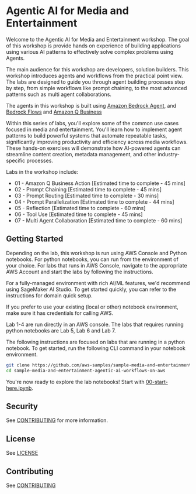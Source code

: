 # Agentic AI for Media and Entertainment

Welcome to the Agentic AI for Media and Entertainment workshop. The goal of this workshop is provide hands on experience of building applications using various AI patterns to effectively solve complex problems using Agents. 

The main audience for this workshop are developers, solution builders. This workshop introduces agents and workflows from the practical point view. The labs are designed to guide you through agent building processes step by step, from simple workflows like prompt chaining, to the most advanced patterns such as multi agent collaborations. 

The agents in this workshop is built using [Amazon Bedrock Agent](https://docs.aws.amazon.com/bedrock/latest/userguide/agents.html), and [Bedrock Flows](https://docs.aws.amazon.com/bedrock/latest/userguide/flows.html) and [Amazon Q Business](https://aws.amazon.com/q/business/)

Within this series of labs, you'll explore some of the common use cases focused in media and entertainment. You'll learn how to implement agent patterns to build powerful systems that automate repeatable tasks, significantly improving productivity and efficiency across media workflows. These hands-on exercises will demonstrate how AI-powered agents can streamline content creation, metadata management, and other industry-specific processes.

Labs in the workshop include:

- 01 - Amazon Q Business Action [Estimated time to complete - 45 mins] 
- 02 - Prompt Chaining [Estimated time to complete - 45 mins]
- 03 - Prompt Routing [Estimated time to complete - 30 mins]
- 04 - Prompt Parallelization [Estimated time to complete - 44 mins]
- 05 - Reflection [Estimated time to complete - 60 mins]
- 06 - Tool Use [Estimated time to complete - 45 mins]
- 07 - Multi Agent Collaboration [Estimated time to complete - 60 mins]

## Getting Started
Depending on the lab, this workshop is run using AWS Console and Python notebooks. For python notebooks, you can run from the environment of your choice. For labs that runs in AWS Console, navigate to the appropriate AWS Account and start the labs by following the instructions.

For a fully-managed environment with rich AI/ML features, we'd recommend using SageMaker AI Studio. To get started quickly, you can refer to the instructions for domain quick setup.

If you prefer to use your existing (local or other) notebook environment, make sure it has credentials for calling AWS.

Lab 1-4 are run directly in an AWS console. The labs that requires running python notebooks are Lab 5, Lab 6 and Lab 7. 

The following instructions are focused on labs that are running in a python notebook.
To get started, run the following CLI command in your notebook environment.

```bash
git clone https://github.com/aws-samples/sample-media-and-entertainment-agentic-ai-workflows-on-aws.git
cd sample-media-and-entertainment-agentic-ai-workflows-on-aws
```

You're now ready to explore the lab notebooks! Start with [00-start-here.ipynb](00-start-here.ipynb).

## Security
See [CONTRIBUTING](CONTRIBUTING.md#security-issue-notifications) for more information.

## License
See [LICENSE](LICENSE)

## Contributing
See [CONTRIBUTING](CONTRIBUTING.md)

